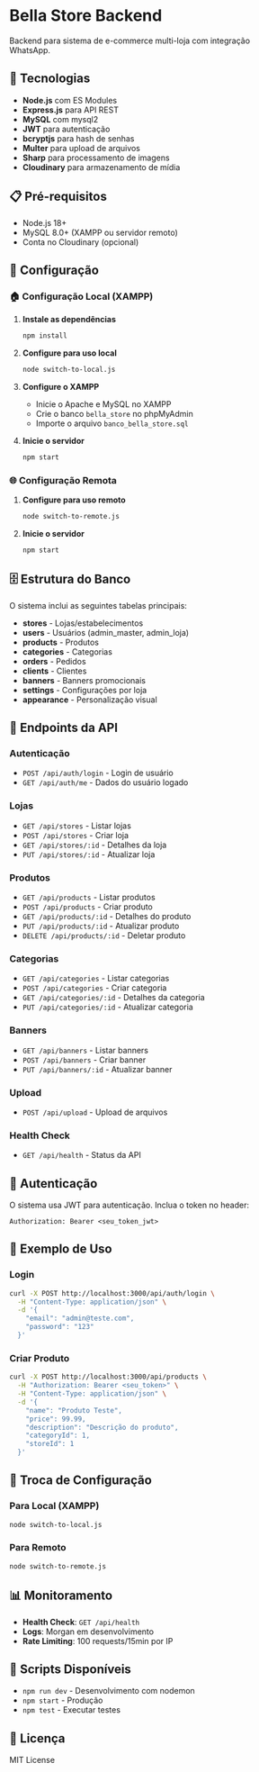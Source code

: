 # Bella Store Backend

Backend para sistema de e-commerce multi-loja com integração WhatsApp.

## 🚀 Tecnologias

- **Node.js** com ES Modules
- **Express.js** para API REST
- **MySQL** com mysql2
- **JWT** para autenticação
- **bcryptjs** para hash de senhas
- **Multer** para upload de arquivos
- **Sharp** para processamento de imagens
- **Cloudinary** para armazenamento de mídia

## 📋 Pré-requisitos

- Node.js 18+
- MySQL 8.0+ (XAMPP ou servidor remoto)
- Conta no Cloudinary (opcional)

## 🔧 Configuração

### 🏠 Configuração Local (XAMPP)

1. **Instale as dependências**
   ```bash
   npm install
   ```

2. **Configure para uso local**
   ```bash
   node switch-to-local.js
   ```

3. **Configure o XAMPP**
   - Inicie o Apache e MySQL no XAMPP
   - Crie o banco `bella_store` no phpMyAdmin
   - Importe o arquivo `banco_bella_store.sql`

4. **Inicie o servidor**
   ```bash
   npm start
   ```

### 🌐 Configuração Remota

1. **Configure para uso remoto**
   ```bash
   node switch-to-remote.js
   ```

2. **Inicie o servidor**
   ```bash
   npm start
   ```

## 🗄️ Estrutura do Banco

O sistema inclui as seguintes tabelas principais:

- **stores** - Lojas/estabelecimentos
- **users** - Usuários (admin_master, admin_loja)
- **products** - Produtos
- **categories** - Categorias
- **orders** - Pedidos
- **clients** - Clientes
- **banners** - Banners promocionais
- **settings** - Configurações por loja
- **appearance** - Personalização visual

## 🔌 Endpoints da API

### Autenticação
- `POST /api/auth/login` - Login de usuário
- `GET /api/auth/me` - Dados do usuário logado

### Lojas
- `GET /api/stores` - Listar lojas
- `POST /api/stores` - Criar loja
- `GET /api/stores/:id` - Detalhes da loja
- `PUT /api/stores/:id` - Atualizar loja

### Produtos
- `GET /api/products` - Listar produtos
- `POST /api/products` - Criar produto
- `GET /api/products/:id` - Detalhes do produto
- `PUT /api/products/:id` - Atualizar produto
- `DELETE /api/products/:id` - Deletar produto

### Categorias
- `GET /api/categories` - Listar categorias
- `POST /api/categories` - Criar categoria
- `GET /api/categories/:id` - Detalhes da categoria
- `PUT /api/categories/:id` - Atualizar categoria

### Banners
- `GET /api/banners` - Listar banners
- `POST /api/banners` - Criar banner
- `PUT /api/banners/:id` - Atualizar banner

### Upload
- `POST /api/upload` - Upload de arquivos

### Health Check
- `GET /api/health` - Status da API

## 🔐 Autenticação

O sistema usa JWT para autenticação. Inclua o token no header:

```
Authorization: Bearer <seu_token_jwt>
```

## 📝 Exemplo de Uso

### Login
```bash
curl -X POST http://localhost:3000/api/auth/login \
  -H "Content-Type: application/json" \
  -d '{
    "email": "admin@teste.com",
    "password": "123"
  }'
```

### Criar Produto
```bash
curl -X POST http://localhost:3000/api/products \
  -H "Authorization: Bearer <seu_token>" \
  -H "Content-Type: application/json" \
  -d '{
    "name": "Produto Teste",
    "price": 99.99,
    "description": "Descrição do produto",
    "categoryId": 1,
    "storeId": 1
  }'
```

## 🔄 Troca de Configuração

### Para Local (XAMPP)
```bash
node switch-to-local.js
```

### Para Remoto
```bash
node switch-to-remote.js
```

## 📊 Monitoramento

- **Health Check**: `GET /api/health`
- **Logs**: Morgan em desenvolvimento
- **Rate Limiting**: 100 requests/15min por IP

## 🔧 Scripts Disponíveis

- `npm run dev` - Desenvolvimento com nodemon
- `npm start` - Produção
- `npm test` - Executar testes

## 📄 Licença

MIT License 